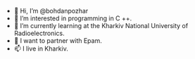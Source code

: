 - 👋 Hi, I’m @bohdanpozhar
- 👀 I’m interested in programming in C ++.
- 🌱 I’m currently learning at the Kharkiv National University of Radioelectronics.
- 💞️ I want to partner with Epam.
- 📫 I live in Kharkiv. 

<!---
bohdanpozhar/bohdanpozhar is a ✨ special ✨ repository because its `README.md` (this file) appears on your GitHub profile.
You can click the Preview link to take a look at your changes.
--->
